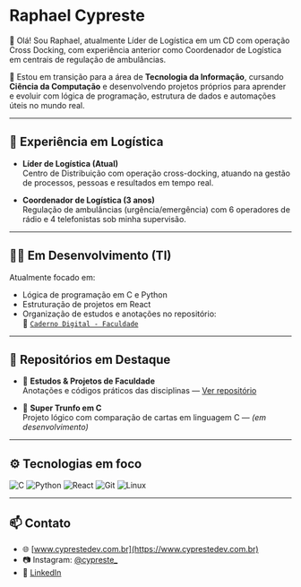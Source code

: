 # Raphael Cypreste

👋 Olá! Sou Raphael, atualmente Líder de Logística em um CD com operação Cross Docking, com experiência anterior como Coordenador de Logística em centrais de regulação de ambulâncias.

🚀 Estou em transição para a área de **Tecnologia da Informação**, cursando **Ciência da Computação** e desenvolvendo projetos próprios para aprender e evoluir com lógica de programação, estrutura de dados e automações úteis no mundo real.

---

## 💼 Experiência em Logística

- **Líder de Logística (Atual)**  
  Centro de Distribuição com operação cross-docking, atuando na gestão de processos, pessoas e resultados em tempo real.

- **Coordenador de Logística (3 anos)**  
  Regulação de ambulâncias (urgência/emergência) com 6 operadores de rádio e 4 telefonistas sob minha supervisão.

---

## 👨‍💻 Em Desenvolvimento (TI)

Atualmente focado em:
- Lógica de programação em C e Python
- Estruturação de projetos em React
- Organização de estudos e anotações no repositório:  
  📘 [`Caderno Digital - Faculdade`](https://github.com/cypreste/Caderno-Digital---Faculdade)

---

## 📌 Repositórios em Destaque

- 🧠 **Estudos & Projetos de Faculdade**  
  Anotações e códigos práticos das disciplinas — [Ver repositório](https://github.com/cypreste/Caderno-Digital---Faculdade)

- 🔧 **Super Trunfo em C**  
  Projeto lógico com comparação de cartas em linguagem C — *(em desenvolvimento)*

---

## ⚙️ Tecnologias em foco

![C](https://img.shields.io/badge/C-blue?style=flat-square&logo=c)
![Python](https://img.shields.io/badge/Python-3776AB?style=flat-square&logo=python&logoColor=white)
![React](https://img.shields.io/badge/React-20232a?style=flat-square&logo=react&logoColor=61DAFB)
![Git](https://img.shields.io/badge/Git-F05032?style=flat-square&logo=git&logoColor=white)
![Linux](https://img.shields.io/badge/Linux-FCC624?style=flat-square&logo=linux&logoColor=black)

---

## 📫 Contato

- 🌐 [www.cyprestedev.com.br](https://www.cyprestedev.com.br)
- 📷 Instagram: [@cypreste_](https://instagram.com/cypreste_)
- 💼 [LinkedIn](https://www.linkedin.com/in/raphaelcypreste/)
